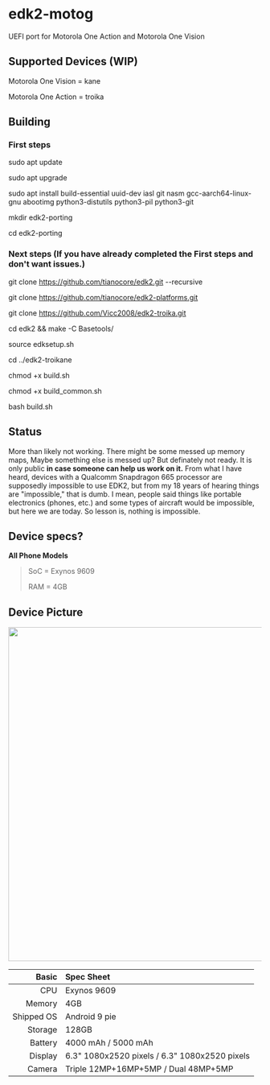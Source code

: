 # edk2-motog
UEFI port for Motorola One Action and Motorola One Vision

## Supported Devices (WIP)

Motorola One Vision = kane

Motorola One Action = troika

## Building

### First steps

sudo apt update

sudo apt upgrade

sudo apt install build-essential uuid-dev iasl git nasm gcc-aarch64-linux-gnu abootimg python3-distutils python3-pil python3-git

mkdir edk2-porting

cd edk2-porting

### Next steps (If you have already completed the First steps and don't want issues.)

git clone https://github.com/tianocore/edk2.git --recursive

git clone https://github.com/tianocore/edk2-platforms.git

git clone https://github.com/Vicc2008/edk2-troika.git

cd edk2 && make -C Basetools/

source edksetup.sh

cd ../edk2-troikane

chmod +x build.sh

chmod +x build_common.sh

bash build.sh

## Status

More than likely not working. There might be some messed up memory maps, Maybe something else is messed up? But definately not ready. It is only public __in case someone can help us work on it.__ From what I have heard, devices with a Qualcomm Snapdragon 665 processor are supposedly impossible to use EDK2, but from my 18 years of hearing things are "impossible," that is dumb. I mean, people said things like portable electronics (phones, etc.) and some types of aircraft would be impossible, but here we are today. So lesson is, nothing is impossible.

## Device specs?

__All Phone Models__
> SoC = Exynos 9609
> 
> RAM = 4GB

## Device Picture

<img src="https://www.movilzona.es/app/uploads/2019/10/Motorola-One-Vision-vs-Motorola-One-Action.png" width="1268" height="664" />

Basic   | Spec Sheet
-------:|:--------------------------------------------------------------------
CPU     | Exynos 9609
Memory  | 4GB
Shipped OS | Android 9 pie
Storage | 128GB
Battery | 4000 mAh / 5000 mAh
Display | 6.3" 1080x2520 pixels / 6.3" 1080x2520 pixels
Camera  | Triple 12MP+16MP+5MP / Dual 48MP+5MP
